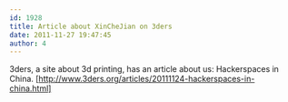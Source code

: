 ```yaml
---
id: 1928
title: Article about XinCheJian on 3ders
date: 2011-11-27 19:47:45
author: 4
---
```


3ders, a site about 3d printing, has an article about us: Hackerspaces in China. [http://www.3ders.org/articles/20111124-hackerspaces-in-china.html]